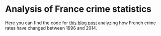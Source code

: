 # Analysis of France crime statistics

Here you can find the code for [this blog post](http://rinzewind.org/blog-en/2015/the-change-in-french-crime-landscape-1996-2014.html) analyzing how French crime rates have changed between 1996 and 2014.
